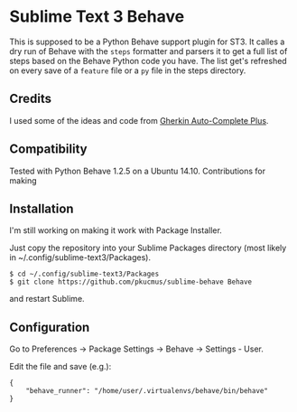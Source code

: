 # Sublime Text 3 Behave

This is supposed to be a Python Behave support plugin for ST3. It calles a dry run of Behave with the `steps` formatter and parsers it to get a full list of steps based on the Behave Python code you have. The list get's refreshed on every save of a `feature` file or a `py` file in the steps directory.

## Credits

I used some of the ideas and code from [Gherkin Auto-Complete Plus](https://github.com/austincrft/sublime-gherkin-auto-complete-plus).

## Compatibility

Tested with Python Behave 1.2.5 on a Ubuntu 14.10. Contributions for making 

## Installation 

I'm still working on making it work with Package Installer.

Just copy the repository into your Sublime Packages directory (most likely in ~/.config/sublime-text3/Packages).

```
$ cd ~/.config/sublime-text3/Packages
$ git clone https://github.com/pkucmus/sublime-behave Behave
```
and restart Sublime.

## Configuration

Go to Preferences -> Package Settings -> Behave -> Settings - User.

Edit the file and save (e.g.):
```
{
    "behave_runner": "/home/user/.virtualenvs/behave/bin/behave"
}
```
